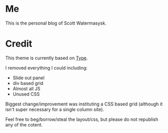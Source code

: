 
# Me
This is the personal blog of Scott Watermasysk. 


# Credit

This theme is currently based on [Type](https://type-jekyll.aspirethemes.com).

I removed everything I could including:

* Slide out panel
* div based grid
* Almost all JS
* Unused CSS

Biggest change/improvement was instituting a CSS based grid (although it isn't super necessary for a single column site).

Feel free to beg/borrow/steal the layout/css, but please do not republish any of the cotent.

